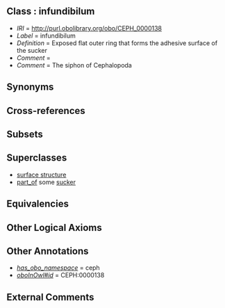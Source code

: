 
## Class : infundibilum

 * *IRI* = http://purl.obolibrary.org/obo/CEPH_0000138
 * *Label* = infundibilum
 * *Definition* = Exposed flat outer ring that forms the adhesive surface of the sucker
 * *Comment* = 
 * *Comment* = The siphon of Cephalopoda

## Synonyms


## Cross-references


## Subsets


## Superclasses

 * [surface structure](../../UBERON/02/UBERON_0003102.md)
 * [part_of](../../BFO/50/BFO_0000050.md) some [sucker](../../CEPH/48/CEPH_0000248.md)

## Equivalencies


## Other Logical Axioms


## Other Annotations

 * *[has_obo_namespace](../../ce/oboInOwl#hasOBONamespace.md)* = ceph
 * *[oboInOwl#id](../../id/oboInOwl#id.md)* = CEPH:0000138

## External Comments

